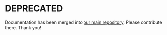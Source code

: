 DEPRECATED
==========

Documentation has been merged into [our main repository](http://github.com/Sylius/Sylius). Please contribute there. Thank you!

